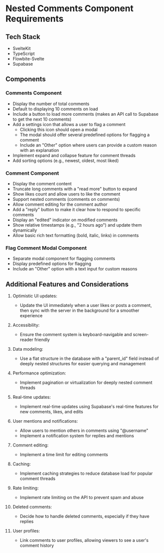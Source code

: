 # Nested Comments Component Requirements

## Tech Stack

- SvelteKit
- TypeScript
- Flowbite-Svelte
- Supabase

## Components

### Comments Component

- Display the number of total comments
- Default to displaying 10 comments on load
- Include a button to load more comments (makes an API call to Supabase to get the next 10 comments)
- Add a settings icon that allows a user to flag a comment
  - Clicking this icon should open a modal
  - The modal should offer several predefined options for flagging a comment
  - Include an "Other" option where users can provide a custom reason with an explanation
- Implement expand and collapse feature for comment threads
- Add sorting options (e.g., newest, oldest, most liked)

### Comment Component

- Display the comment content
- Truncate long comments with a "read more" button to expand
- Show likes count and allow users to like the comment
- Support nested comments (comments on comments)
- Allow comment editing for the comment author
- Add a "reply" button to make it clear how to respond to specific comments
- Display an "edited" indicator on modified comments
- Show relative timestamps (e.g., "2 hours ago") and update them dynamically
- Allow basic rich text formatting (bold, italic, links) in comments

### Flag Comment Modal Component

- Separate modal component for flagging comments
- Display predefined options for flagging
- Include an "Other" option with a text input for custom reasons

## Additional Features and Considerations

1. Optimistic UI updates:
   - Update the UI immediately when a user likes or posts a comment, then sync with the server in the background for a smoother experience

2. Accessibility:
   - Ensure the comment system is keyboard-navigable and screen-reader friendly

3. Data modeling:
   - Use a flat structure in the database with a "parent_id" field instead of deeply nested structures for easier querying and management

4. Performance optimization:
   - Implement pagination or virtualization for deeply nested comment threads

5. Real-time updates:
   - Implement real-time updates using Supabase's real-time features for new comments, likes, and edits

6. User mentions and notifications:
   - Allow users to mention others in comments using "@username"
   - Implement a notification system for replies and mentions

7. Comment editing:
   - Implement a time limit for editing comments

8. Caching:
   - Implement caching strategies to reduce database load for popular comment threads

9. Rate limiting:
   - Implement rate limiting on the API to prevent spam and abuse

10. Deleted comments:
    - Decide how to handle deleted comments, especially if they have replies

11. User profiles:
    - Link comments to user profiles, allowing viewers to see a user's comment history
